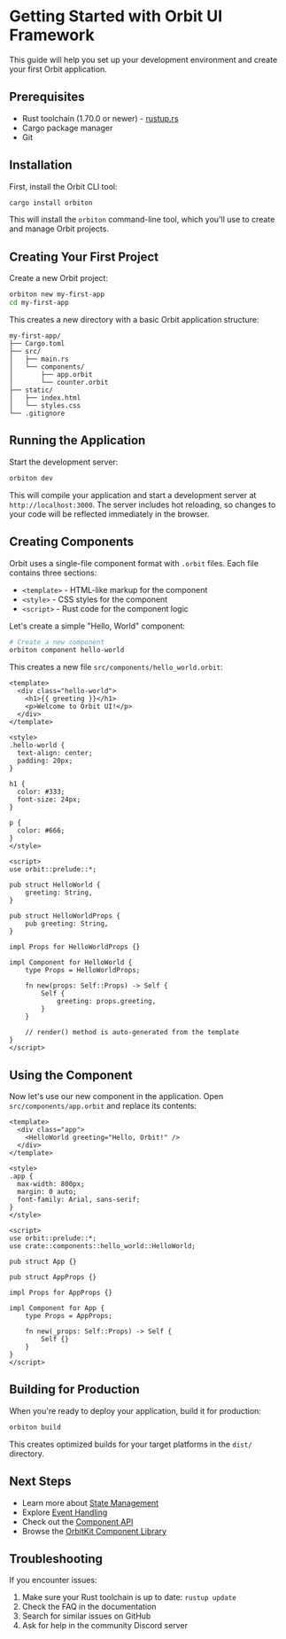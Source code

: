 # Getting Started with Orbit UI Framework

This guide will help you set up your development environment and create your first Orbit application.

## Prerequisites

- Rust toolchain (1.70.0 or newer) - [rustup.rs](https://rustup.rs/)
- Cargo package manager
- Git

## Installation

First, install the Orbit CLI tool:

```bash
cargo install orbiton
```

This will install the `orbiton` command-line tool, which you'll use to create and manage Orbit projects.

## Creating Your First Project

Create a new Orbit project:

```bash
orbiton new my-first-app
cd my-first-app
```

This creates a new directory with a basic Orbit application structure:

```
my-first-app/
├── Cargo.toml
├── src/
│   ├── main.rs
│   └── components/
│       ├── app.orbit
│       └── counter.orbit
├── static/
│   ├── index.html
│   └── styles.css
└── .gitignore
```

## Running the Application

Start the development server:

```bash
orbiton dev
```

This will compile your application and start a development server at `http://localhost:3000`. The server includes hot reloading, so changes to your code will be reflected immediately in the browser.

## Creating Components

Orbit uses a single-file component format with `.orbit` files. Each file contains three sections:

- `<template>` - HTML-like markup for the component
- `<style>` - CSS styles for the component
- `<script>` - Rust code for the component logic

Let's create a simple "Hello, World" component:

```bash
# Create a new component
orbiton component hello-world
```

This creates a new file `src/components/hello_world.orbit`:

```
<template>
  <div class="hello-world">
    <h1>{{ greeting }}</h1>
    <p>Welcome to Orbit UI!</p>
  </div>
</template>

<style>
.hello-world {
  text-align: center;
  padding: 20px;
}

h1 {
  color: #333;
  font-size: 24px;
}

p {
  color: #666;
}
</style>

<script>
use orbit::prelude::*;

pub struct HelloWorld {
    greeting: String,
}

pub struct HelloWorldProps {
    pub greeting: String,
}

impl Props for HelloWorldProps {}

impl Component for HelloWorld {
    type Props = HelloWorldProps;
    
    fn new(props: Self::Props) -> Self {
        Self {
            greeting: props.greeting,
        }
    }
    
    // render() method is auto-generated from the template
}
</script>
```

## Using the Component

Now let's use our new component in the application. Open `src/components/app.orbit` and replace its contents:

```
<template>
  <div class="app">
    <HelloWorld greeting="Hello, Orbit!" />
  </div>
</template>

<style>
.app {
  max-width: 800px;
  margin: 0 auto;
  font-family: Arial, sans-serif;
}
</style>

<script>
use orbit::prelude::*;
use crate::components::hello_world::HelloWorld;

pub struct App {}

pub struct AppProps {}

impl Props for AppProps {}

impl Component for App {
    type Props = AppProps;
    
    fn new(_props: Self::Props) -> Self {
        Self {}
    }
}
</script>
```

## Building for Production

When you're ready to deploy your application, build it for production:

```bash
orbiton build
```

This creates optimized builds for your target platforms in the `dist/` directory.

## Next Steps

- Learn more about [State Management](../core-concepts/state-management.md)
- Explore [Event Handling](../core-concepts/events.md)
- Check out the [Component API](../api/component-api.md)
- Browse the [OrbitKit Component Library](../api/orbitkit-components.md)

## Troubleshooting

If you encounter issues:

1. Make sure your Rust toolchain is up to date: `rustup update`
2. Check the FAQ in the documentation
3. Search for similar issues on GitHub
4. Ask for help in the community Discord server

